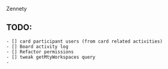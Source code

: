Zennety

## TODO:
    - [] card participant users (from card related activities)
    - [] Board activity log
    - [] Refactor permissions
    - [] tweak getMtyWorkspaces query
    -
